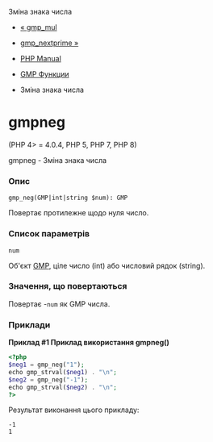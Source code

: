 Зміна знака числа

-   [« gmp\_mul](function.gmp-mul.html)
    
-   [gmp\_nextprime »](function.gmp-nextprime.html)
    
-   [PHP Manual](index.html)
    
-   [GMP Функции](ref.gmp.html)
    
-   Зміна знака числа
    

# gmpneg

(PHP 4> = 4.0.4, PHP 5, PHP 7, PHP 8)

gmpneg - Зміна знака числа

### Опис

```methodsynopsis
gmp_neg(GMP|int|string $num): GMP
```

Повертає протилежне щодо нуля число.

### Список параметрів

`num`

Об'єкт [GMP](class.gmp.html), ціле число (int) або числовий рядок (string).

### Значення, що повертаються

Повертає -`num` як GMP числа.

### Приклади

**Приклад #1 Приклад використання **gmpneg()****

```php
<?php
$neg1 = gmp_neg("1");
echo gmp_strval($neg1) . "\n";
$neg2 = gmp_neg("-1");
echo gmp_strval($neg2) . "\n";
?>
```

Результат виконання цього прикладу:

```
-1
1
```